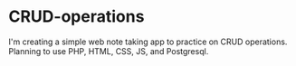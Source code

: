 # CRUD-operations
I'm creating a simple web note taking app to practice on CRUD operations.
Planning to use PHP, HTML, CSS, JS, and Postgresql.
